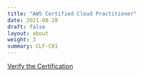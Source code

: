 ```yaml
---
title: "AWS Certified Cloud Practitioner"
date: 2021-08-28
draft: false
layout: about
weight: 3
summary: CLF-C01
---
```

[Verify the Certification](https://www.credly.com/badges/72df5248-bc19-4fd1-845d-73e065724717/public_url)
